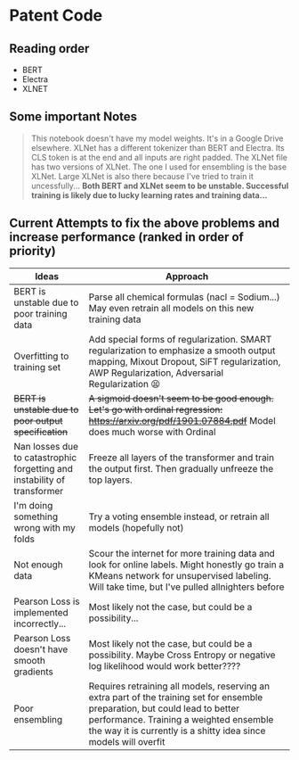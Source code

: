 # Patent Code


## Reading order

- BERT
- Electra
- XLNET

## Some important Notes
> This notebook doesn't have my model weights. It's in a Google Drive elsewhere.
> XLNet has a different tokenizer than BERT and Electra. Its CLS token is at the end and all inputs are right padded.
> The XLNet file has two versions of XLNet. The one I used for ensembling is the base XLNet. Large XLNet is also there because I've tried to train it uncessfully...
> **Both BERT and XLNet seem to be unstable. Successful training is likely due to lucky learning rates and training data...**

## Current Attempts to fix the above problems and increase performance (ranked in order of priority)

| Ideas | Approach |
| ------ | ------ |
| BERT is unstable due to poor training data | Parse all chemical formulas (nacl = Sodium...) May even retrain all models on this new training data|
| Overfitting to training set| Add special forms of regularization. SMART regularization to emphasize a smooth output mapping, Mixout Dropout, SiFT regularization, AWP Regularization, Adversarial Regularization 😫 |
| ~~BERT is unstable due to poor output specification~~| ~~A sigmoid doesn't seem to be good enough. Let's go with ordinal regression: https://arxiv.org/pdf/1901.07884.pdf~~ Model does much worse with Ordinal|
| Nan losses due to catastrophic forgetting and instability of transformer  | Freeze all layers of the transformer and train the output first. Then gradually unfreeze the top layers.  |
| I'm doing something wrong with my folds | Try a voting ensemble instead, or retrain all models (hopefully not) |
| Not enough data | Scour the internet for more training data and look for online labels. Might honestly go train a KMeans network for unsupervised labeling. Will take time, but I've pulled allnighters before|
| Pearson Loss is implemented incorrectly... | Most likely not the case, but could be a possibility... |
| Pearson Loss doesn't have smooth gradients | Most likely not the case, but could be a possibility. Maybe Cross Entropy or negative log likelihood would work better???? |
| Poor ensembling | Requires retraining all models, reserving an extra part of the training set for ensemble preparation, but could lead to better performance. Training a weighted ensemble the way it is currently is a shitty idea since models will overfit |

